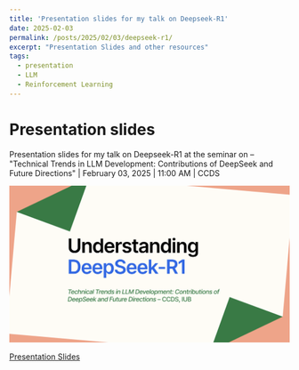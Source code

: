 ```yaml
---
title: 'Presentation slides for my talk on Deepseek-R1'
date: 2025-02-03
permalink: /posts/2025/02/03/deepseek-r1/
excerpt: "Presentation Slides and other resources"
tags:
  - presentation
  - LLM
  - Reinforcement Learning
---
```


Presentation slides
======
Presentation slides for my talk on Deepseek-R1 at the seminar on – "Technical Trends in LLM Development: Contributions of DeepSeek and Future Directions" | February 03, 2025 | 11:00 AM | CCDS

<img src="/images/deepseekr1-title-image.png" alt="alt text" width="800"/>

[Presentation Slides](https://docs.google.com/presentation/d/e/2PACX-1vQ0zUMcFI7W90tD-qNf-SyrV--bGmecv_dLtn37ih534LktjCh8dQZoFtz8BdSpI9portYktx7ndIDj/pub?start=false&loop=false&delayms=3000)